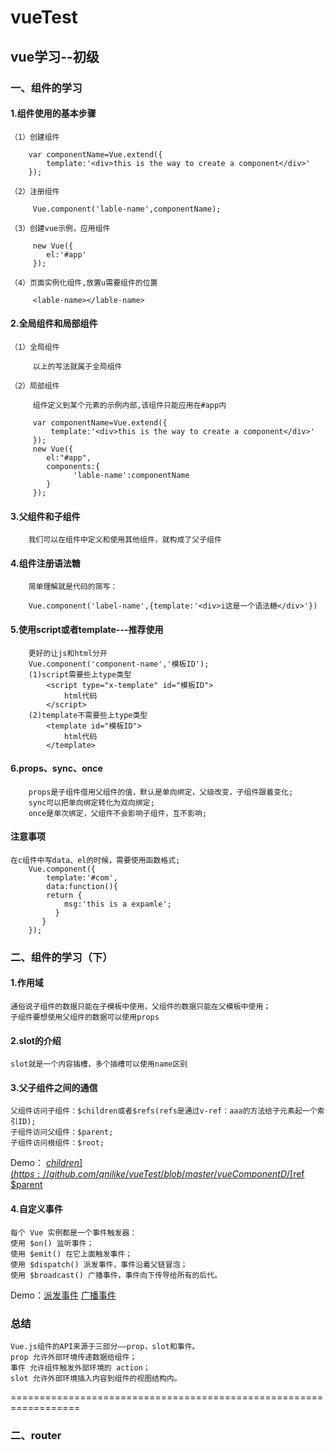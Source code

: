 #  vueTest
## vue学习--初级 
### 一、组件的学习 
#### 1.组件使用的基本步骤 
    （1）创建组件
    
        var componentName=Vue.extend({
            template:'<div>this is the way to create a component</div>'
        });
        
    （2）注册组件
    
         Vue.component('lable-name',componentName);
         
    （3）创建vue示例，应用组件
    
         new Vue({
            el:'#app'
         });
         
    （4）页面实例化组件,放置u需要组件的位置
    
         <lable-name></lable-name>
         
#### 2.全局组件和局部组件
    （1）全局组件
    
         以上的写法就属于全局组件
        
    （2）局部组件
    
         组件定义到某个元素的示例内部,该组件只能应用在#app内
            
         var componentName=Vue.extend({
             template:'<div>this is the way to create a component</div>'
         });
         new Vue({
            el:"#app",
            components:{
                  'lable-name':componentName
            }
         });
         
#### 3.父组件和子组件

        我们可以在组件中定义和使用其他组件，就构成了父子组件
        
#### 4.组件注册语法糖
        简单理解就是代码的简写：
    
        Vue.component('label-name',{template:'<div>i这是一个语法糖</div>'})
      
#### 5.使用script或者template---推荐使用

        更好的让js和html分开
        Vue.component('component-name','模板ID');
        (1)script需要些上type类型
            <script type="x-template" id="模板ID">
                html代码
            </script>
        (2)template不需要些上type类型
            <template id="模板ID">
                html代码
            </template>
          
#### 6.props、sync、once

        props是子组件借用父组件的值，默认是单向绑定，父级改变，子组件跟着变化;
        sync可以把单向绑定转化为双向绑定;
        once是单次绑定，父组件不会影响子组件，互不影响;
     
#### 注意事项

    在c组件中写data、el的时候，需要使用函数格式;
        Vue.component({
            template:'#com',
            data:function(){
            return {
                msg:'this is a expamle';
              }
           }
        });
        
### 二、组件的学习（下）

#### 1.作用域

    通俗说子组件的数据只能在子模板中使用，父组件的数据只能在父模板中使用；
    子组件要想使用父组件的数据可以使用props
    
#### 2.slot的介绍

    slot就是一个内容插槽，多个插槽可以使用name区别
    
#### 3.父子组件之间的通信

    父组件访问子组件：$children或者$refs(refs是通过v-ref：aaa的方法给子元素起一个索引ID);
    子组件访问父组件：$parent;
    子组件访问根组件：$root;
    
Demo：
[$children](https://github.com/qnilike/vueTest/blob/master/vueComponentD/%24children.html)
[$ref](https://github.com/qnilike/vueTest/blob/master/vueComponentD/%24refs.html)
[$parent](https://github.com/qnilike/vueTest/blob/master/vueComponentD/%24parent.html)

#### 4.自定义事件

    每个 Vue 实例都是一个事件触发器：
    使用 $on() 监听事件；
    使用 $emit() 在它上面触发事件；
    使用 $dispatch() 派发事件，事件沿着父链冒泡；
    使用 $broadcast() 广播事件，事件向下传导给所有的后代。

Demo：[派发事件](https://github.com/qnilike/vueTest/blob/master/vueComponentD/%E8%87%AA%E5%AE%9A%E4%B9%89%E4%BA%8B%E4%BB%B6-%E6%B4%BE%E5%8F%91%E4%BA%8B%E4%BB%B6.html)
[广播事件](https://github.com/qnilike/vueTest/blob/master/vueComponentD/%E8%87%AA%E5%AE%9A%E4%B9%89%E4%BA%8B%E4%BB%B6-%E6%B4%BE%E5%8F%91%E4%BA%8B%E4%BB%B6.html)

### 总结
    Vue.js组件的API来源于三部分——prop，slot和事件。
    prop 允许外部环境传递数据给组件；
    事件 允许组件触发外部环境的 action；
    slot 允许外部环境插入内容到组件的视图结构内。



==================================================================
### 二、router
